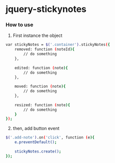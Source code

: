 jquery-stickynotes
==================

### How to use

1. First instance the object

```bash
var stickyNotes = $('.container').stickyNotes({
    removed: function (noteId){
        // do something
    },
    
    edited: function (note){
        // do something
    },
    
    moved: function (note){
        // do something
    },
    
    resized: function (note){
        // do something
    }
});
```

2. then, add button event

```bash
$('.add-note').on('click', function (e){
    e.preventDefault();
    
    stickyNotes.create();
});
```
